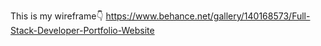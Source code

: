 This is my wireframe👇
https://www.behance.net/gallery/140168573/Full-Stack-Developer-Portfolio-Website
